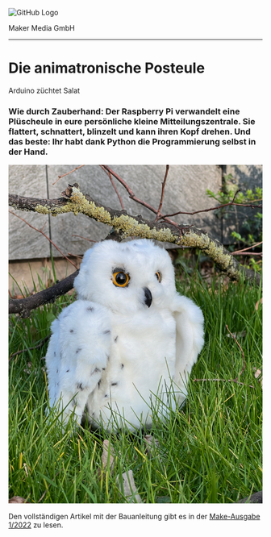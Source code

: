 ![GitHub Logo](http://www.heise.de/make/icons/make_logo.png)

Maker Media GmbH
*** 

# Die animatronische Posteule
Arduino züchtet Salat

### Wie durch Zauberhand: Der Raspberry Pi verwandelt eine Plüscheule in eure persönliche kleine Mitteilungszentrale. Sie flattert, schnattert, blinzelt und kann ihren Kopf drehen. Und das beste: Ihr habt dank Python die Programmierung selbst in der Hand. 



![Picture](https://github.com/MakeMagazinDE/Posteule/blob/main/posteule.png)

Den vollständigen Artikel mit der Bauanleitung gibt es in der [Make-Ausgabe 1/2022](https://www.heise.de/select/make/2021/2/2023018371963195365) zu lesen. 
